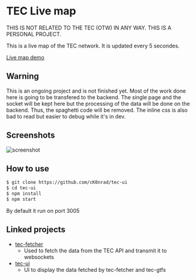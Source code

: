 # TEC Live map

THIS IS NOT RELATED TO THE TEC (OTW) IN ANY WAY. THIS IS A PERSONAL PROJECT.

This is a live map of the TEC network. It is updated every 5 secondes.

[Live map demo](https://live.ckonrad.io/)

## Warning

This is an ongoing project and is not finished yet. 
Most of the work done here is going to be transfered to the backend.
The single page and the socket will be kept here but the processing of the data will be done on the backend. Thus, the spaghetti code will be removed. The inline css is also bad to read but easier to debug while it's in dev.

## Screenshots

![screenshot](https://raw.githubusercontent.com/cK0nrad/tec-ui/master/screenshot/live_map.png)


## How to use

```bash	
$ git clone https://github.com/cK0nrad/tec-ui
$ cd tec-ui
$ npm install
$ npm start
```

By default it run on port 3005

## Linked projects

- [tec-fetcher](https://github.com/cK0nrad/tec-fetcher) 
    - Used to fetch the data from the TEC API and transmit it to websockets
- [tec-ui](https://github.com/cK0nrad/tec-ui)
    - UI to display the data fetched by tec-fetcher and tec-gtfs
